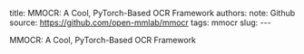title: MMOCR: A Cool, PyTorch-Based OCR Framework
authors: 
note: Github
source: https://github.com/open-mmlab/mmocr
tags: mmocr
slug: ---

MMOCR: A Cool, PyTorch-Based OCR Framework